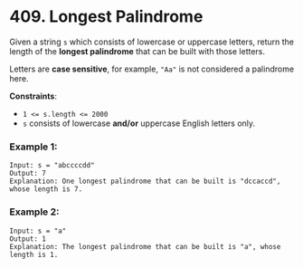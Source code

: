# 409. Longest Palindrome

Given a string `s` which consists of lowercase or uppercase letters, return the length of the **longest palindrome** that can be built with those letters.

Letters are **case sensitive**, for example, `"Aa"` is not considered a palindrome here.

**Constraints**:
- `1 <= s.length <= 2000`
- `s` consists of lowercase **and/or** uppercase English letters only.

### Example 1:
```
Input: s = "abccccdd"
Output: 7
Explanation: One longest palindrome that can be built is "dccaccd", whose length is 7.
```

### Example 2:
```
Input: s = "a"
Output: 1
Explanation: The longest palindrome that can be built is "a", whose length is 1.
```
